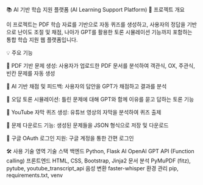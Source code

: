 📚 AI 기반 학습 지원 플랫폼 (AI Learning Support Platform)
🎯 프로젝트 개요

이 프로젝트는 PDF 학습 자료를 기반으로 자동 퀴즈를 생성하고, 사용자의 정답을 기반으로 난이도 조절 및 채점, 나아가 GPT를 활용한 토론 시뮬레이션 기능까지 포함하는 통합 학습 지원 웹 플랫폼입니다.

💡 주요 기능

📄 PDF 기반 문제 생성: 사용자가 업로드한 PDF 문서를 분석하여 객관식, OX, 주관식, 빈칸 문제를 자동 생성

🧠 AI 기반 채점 및 피드백: 사용자의 답안을 GPT가 채점하고 결과를 분석

💬 오답 토론 시뮬레이션: 틀린 문제에 대해 GPT와 함께 이유를 묻고 답하는 토론 기능

🎥 YouTube 자막 퀴즈 생성: 유튜브 영상의 자막을 분석하여 퀴즈 출제

📝 문제 다운로드 기능: 생성된 문제들을 JSON 형식으로 저장 및 다운로드

👤 구글 OAuth 로그인 지원: 구글 계정을 통한 간편 로그인

🛠️ 사용 기술
영역	기술 스택
백엔드	Python, Flask
AI	OpenAI GPT API (Function calling)
프론트엔드	HTML, CSS, Bootstrap, Jinja2
문서 분석	PyMuPDF (fitz), pytube, youtube_transcript_api
음성 변환	faster-whisper
환경 관리	pip, requirements.txt, venv
